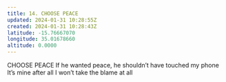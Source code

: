 ```yaml
---
title: 14. CHOOSE PEACE
updated: 2024-01-31 10:28:55Z
created: 2024-01-31 10:28:43Z
latitude: -15.76667070
longitude: 35.01678660
altitude: 0.0000
---
```


CHOOSE PEACE
If he wanted peace, he shouldn’t have touched my phone
It’s mine after all
I won’t take the blame at all
